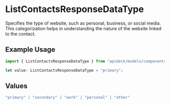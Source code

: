 # ListContactsResponseDataType

Specifies the type of website, such as personal, business, or social media. This categorization helps in understanding the nature of the website linked to the contact.

## Example Usage

```typescript
import { ListContactsResponseDataType } from "apideck/models/components";

let value: ListContactsResponseDataType = "primary";
```

## Values

```typescript
"primary" | "secondary" | "work" | "personal" | "other"
```